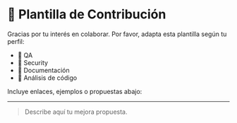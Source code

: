 # 🤝 Plantilla de Contribución

Gracias por tu interés en colaborar. Por favor, adapta esta plantilla según tu perfil:

- 🧪 QA
- 🔐 Security
- 📝 Documentación
- 🧠 Análisis de código

Incluye enlaces, ejemplos o propuestas abajo:

---

> Describe aquí tu mejora propuesta.
